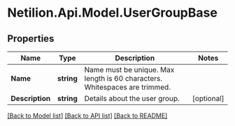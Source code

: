 # Netilion.Api.Model.UserGroupBase
## Properties

Name | Type | Description | Notes
------------ | ------------- | ------------- | -------------
**Name** | **string** | Name must be unique. Max length is 60 characters. Whitespaces are trimmed. | 
**Description** | **string** | Details about the user group. | [optional] 

[[Back to Model list]](../README.md#documentation-for-models) [[Back to API list]](../README.md#documentation-for-api-endpoints) [[Back to README]](../README.md)

